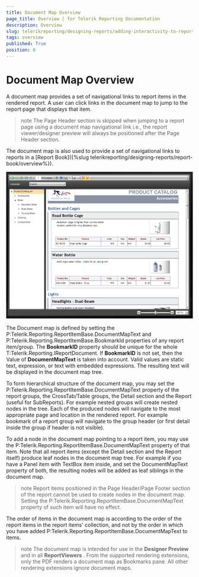 ```yaml
---
title: Document Map Overview
page_title: Overview | for Telerik Reporting Documentation
description: Overview
slug: telerikreporting/designing-reports/adding-interactivity-to-reports/document-map/overview
tags: overview
published: True
position: 0
---
```


# Document Map Overview



A document map provides a set of navigational links to report items in the rendered report. A user can
        click links in the document map to jump to the report page that displays that item.
      

>note The Page Header section is skipped when jumping to a report page using a document map navigational link i.e.,            the report viewer/designer preview will always be positioned after the Page Header section.          


The document map is also used to provide a set of navigational links to reports in a [Report Book]({%slug telerikreporting/designing-reports/report-book/overview%}).
      

  
  ![](images/SilverlightViewer1.png)

The Document map is defined by setting the P:Telerik.Reporting.ReportItemBase.DocumentMapText and 
    		P:Telerik.Reporting.ReportItemBase.BookmarkId properties of any report item/group. The __BookmarkID__
    	property should be unique for the whole T:Telerik.Reporting.IReportDocument. If __BookmarkID__ is not set, 
    	then the Value of __DocumentMapText__ is taken into account. Valid values are static text, expression, or text with embedded expressions. 
    	The resulting text will be displayed in the document map tree.
		

To form hierarchical structure of the document map, you may set the P:Telerik.Reporting.ReportItemBase.DocumentMapText property of the report groups, the 
    	CrossTab/Table groups, the Detail section and the Report (useful for SubReports). For example nested groups will 
    	create nested nodes in the tree. Each of the produced nodes will navigate to the most appropriate page and location 
    	in the rendered report. For example bookmark of a report group will navigate to the group header (or first detail 
    	inside the group if header is not visible).

To add a node in the document map pointing to a report item, you may use the P:Telerik.Reporting.ReportItemBase.DocumentMapText property of that item. Note 
    	that all report items (except the Detail section and the Report itself) produce leaf nodes in the document map tree. 
    	For example if you have a Panel item with TextBox item inside, and set the DocumentMapText property of both, the resulting 
    	nodes will be added as leaf siblings in the document map.

>note Report items positioned in the Page Header/Page Footer section of the report cannot be used to create nodes in the document map.          Setting the P:Telerik.Reporting.ReportItemBase.DocumentMapText property of such item will have no effect.      


The order of items in the document map is according to the order of the report items in the report items' collection, and not 
    	by the order in which you have added P:Telerik.Reporting.ReportItemBase.DocumentMapText to items.

>note The document map is intended for use in the  __Designer Preview__  and in all  __ReportViewers__ . From the supported 	rendering extensions, only the PDF renders a document map as Bookmarks pane. All other rendering extensions ignore document maps. 

